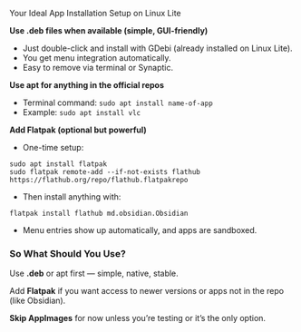 Your Ideal App Installation Setup on Linux Lite

**Use .deb files when available (simple, GUI-friendly)**
- Just double-click and install with GDebi (already installed on Linux Lite).
- You get menu integration automatically.
- Easy to remove via terminal or Synaptic.

**Use apt for anything in the official repos**
- Terminal command:
`sudo apt install name-of-app`
- Example:
`sudo apt install vlc`

**Add Flatpak (optional but powerful)**
- One-time setup:
```
sudo apt install flatpak
sudo flatpak remote-add --if-not-exists flathub https://flathub.org/repo/flathub.flatpakrepo
```
- Then install anything with:
```
flatpak install flathub md.obsidian.Obsidian
```
- Menu entries show up automatically, and apps are sandboxed.

### So What Should You Use?
Use **.deb** or apt first — simple, native, stable.

Add **Flatpak** if you want access to newer versions or apps not in the repo (like Obsidian).

**Skip AppImages** for now unless you’re testing or it’s the only option.